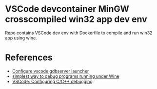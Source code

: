 # VSCode devcontainer MinGW crosscompiled win32 app dev env

Repo contains VSCode dev env with Dockerfile to compile and run win32 app using wine.

# References 
 - [Configure vscode gdbserver launcher](https://github.com/Microsoft/vscode-cpptools/issues/266#issuecomment-259753176)
 - [simplest way to debug programs running under Wine](https://stackoverflow.com/questions/39938253/how-to-properly-debug-a-cross-compiled-windows-code-on-linux/68268087#68268087)
 - [VSCode: Configuring C/C++ debugging](https://code.visualstudio.com/docs/cpp/launch-json-reference)
